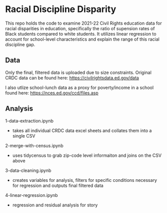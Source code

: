 # Racial Discipline Disparity

This repo holds the code to examine 2021-22 Civil Rights education data for racial disparities in education, specifically the ratio of supension rates of Black students compared to white students. It utilizes linear regression to account for school-level characteristics and explain the range of this racial discipline gap. 

## Data

Only the final, filtered data is uploaded due to size constraints. Original CRDC data can be found here: https://civilrightsdata.ed.gov/data

I also utlize school-lunch data as a proxy for poverty/income in a school found here: https://nces.ed.gov/ccd/files.asp

## Analysis

1-data-extraction.ipynb
- takes all individual CRDC data excel sheets and collates them into a single CSV
  
2-merge-with-census.ipynb
- uses tidycensus to grab zip-code level informaiton and joins on the CSV above
  
3-data-cleaning.ipynb
- creates variables for analysis, filters for specific conditions necessary for regression and outputs final filtered data

4-linear-regression.ipynb
- regression and residual analysis for story
